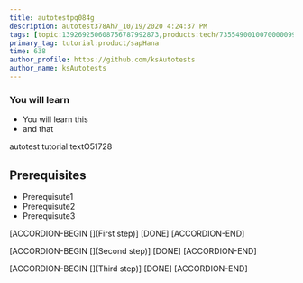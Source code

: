 ```yaml
---
title: autotestpq084g
description: autotest378Ah7_10/19/2020 4:24:37 PM
tags: [topic:139269250608756787992873,products:tech/73554900100700000996,tutorial:experience/advanced]
primary_tag: tutorial:product/sapHana
time: 638
author_profile: https://github.com/ksAutotests
author_name: ksAutotests
---
```

### You will learn
- You will learn this
- and that

autotest tutorial textO51728

## Prerequisites
- Prerequisute1
- Prerequisute2
- Prerequisute3

[ACCORDION-BEGIN [](First step)]
[DONE]
[ACCORDION-END]

[ACCORDION-BEGIN [](Second step)]
[DONE]
[ACCORDION-END]

[ACCORDION-BEGIN [](Third step)]
[DONE]
[ACCORDION-END]

